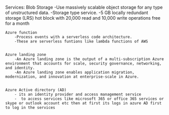 Services:
    Blob Storage 
        -Use massively scalable object storage for any type of unstructured data.
        -Storage type service.
        -5 GB locally redundant storage (LRS) hot block with 20,000 read and 10,000 write operations free for a month


    Azure function
        -Process events with a serverless code architecture.
        -These are serverless funtions like lambda functions of AWS


    Azure landing zone
        -An Azure landing zone is the output of a multi-subscription Azure environment that accounts for scale, security governance, networking, and identity. 
        -An Azure landing zone enables application migration, modernization, and innovation at enterprise-scale in Azure.


    Azure Active directory (AD)
        - its an identity provider and access management service
        -  to access services like microsoft 365 or office 365 services or skype or outlook account etc then at first its logs in azure AD first to log in the services 